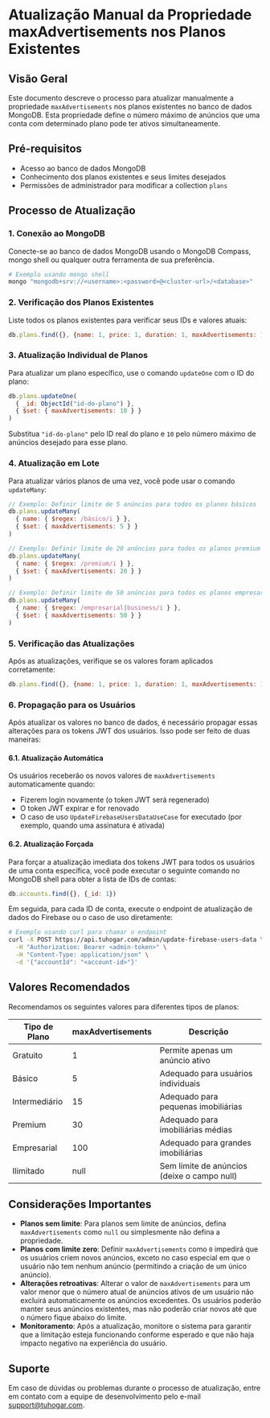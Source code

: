 # Atualização Manual da Propriedade maxAdvertisements nos Planos Existentes

## Visão Geral

Este documento descreve o processo para atualizar manualmente a propriedade `maxAdvertisements` nos planos existentes no banco de dados MongoDB. Esta propriedade define o número máximo de anúncios que uma conta com determinado plano pode ter ativos simultaneamente.

## Pré-requisitos

- Acesso ao banco de dados MongoDB
- Conhecimento dos planos existentes e seus limites desejados
- Permissões de administrador para modificar a collection `plans`

## Processo de Atualização

### 1. Conexão ao MongoDB

Conecte-se ao banco de dados MongoDB usando o MongoDB Compass, mongo shell ou qualquer outra ferramenta de sua preferência.

```bash
# Exemplo usando mongo shell
mongo "mongodb+srv://<username>:<password>@<cluster-url>/<database>"
```

### 2. Verificação dos Planos Existentes

Liste todos os planos existentes para verificar seus IDs e valores atuais:

```javascript
db.plans.find({}, {name: 1, price: 1, duration: 1, maxAdvertisements: 1})
```

### 3. Atualização Individual de Planos

Para atualizar um plano específico, use o comando `updateOne` com o ID do plano:

```javascript
db.plans.updateOne(
  { _id: ObjectId("id-do-plano") },
  { $set: { maxAdvertisements: 10 } }
)
```

Substitua `"id-do-plano"` pelo ID real do plano e `10` pelo número máximo de anúncios desejado para esse plano.

### 4. Atualização em Lote

Para atualizar vários planos de uma vez, você pode usar o comando `updateMany`:

```javascript
// Exemplo: Definir limite de 5 anúncios para todos os planos básicos
db.plans.updateMany(
  { name: { $regex: /básico/i } },
  { $set: { maxAdvertisements: 5 } }
)

// Exemplo: Definir limite de 20 anúncios para todos os planos premium
db.plans.updateMany(
  { name: { $regex: /premium/i } },
  { $set: { maxAdvertisements: 20 } }
)

// Exemplo: Definir limite de 50 anúncios para todos os planos empresariais
db.plans.updateMany(
  { name: { $regex: /empresarial|business/i } },
  { $set: { maxAdvertisements: 50 } }
)
```

### 5. Verificação das Atualizações

Após as atualizações, verifique se os valores foram aplicados corretamente:

```javascript
db.plans.find({}, {name: 1, price: 1, duration: 1, maxAdvertisements: 1})
```

### 6. Propagação para os Usuários

Após atualizar os valores no banco de dados, é necessário propagar essas alterações para os tokens JWT dos usuários. Isso pode ser feito de duas maneiras:

#### 6.1. Atualização Automática

Os usuários receberão os novos valores de `maxAdvertisements` automaticamente quando:
- Fizerem login novamente (o token JWT será regenerado)
- O token JWT expirar e for renovado
- O caso de uso `UpdateFirebaseUsersDataUseCase` for executado (por exemplo, quando uma assinatura é ativada)

#### 6.2. Atualização Forçada

Para forçar a atualização imediata dos tokens JWT para todos os usuários de uma conta específica, você pode executar o seguinte comando no MongoDB shell para obter a lista de IDs de contas:

```javascript
db.accounts.find({}, {_id: 1})
```

Em seguida, para cada ID de conta, execute o endpoint de atualização de dados do Firebase ou o caso de uso diretamente:

```bash
# Exemplo usando curl para chamar o endpoint
curl -X POST https://api.tuhogar.com/admin/update-firebase-users-data \
  -H "Authorization: Bearer <admin-token>" \
  -H "Content-Type: application/json" \
  -d '{"accountId": "<account-id>"}'
```

## Valores Recomendados

Recomendamos os seguintes valores para diferentes tipos de planos:

| Tipo de Plano | maxAdvertisements | Descrição |
|---------------|-------------------|-----------|
| Gratuito      | 1                 | Permite apenas um anúncio ativo |
| Básico        | 5                 | Adequado para usuários individuais |
| Intermediário | 15                | Adequado para pequenas imobiliárias |
| Premium       | 30                | Adequado para imobiliárias médias |
| Empresarial   | 100               | Adequado para grandes imobiliárias |
| Ilimitado     | null              | Sem limite de anúncios (deixe o campo null) |

## Considerações Importantes

- **Planos sem limite**: Para planos sem limite de anúncios, defina `maxAdvertisements` como `null` ou simplesmente não defina a propriedade.
- **Planos com limite zero**: Definir `maxAdvertisements` como `0` impedirá que os usuários criem novos anúncios, exceto no caso especial em que o usuário não tem nenhum anúncio (permitindo a criação de um único anúncio).
- **Alterações retroativas**: Alterar o valor de `maxAdvertisements` para um valor menor que o número atual de anúncios ativos de um usuário não excluirá automaticamente os anúncios excedentes. Os usuários poderão manter seus anúncios existentes, mas não poderão criar novos até que o número fique abaixo do limite.
- **Monitoramento**: Após a atualização, monitore o sistema para garantir que a limitação esteja funcionando conforme esperado e que não haja impacto negativo na experiência do usuário.

## Suporte

Em caso de dúvidas ou problemas durante o processo de atualização, entre em contato com a equipe de desenvolvimento pelo e-mail support@tuhogar.com.

